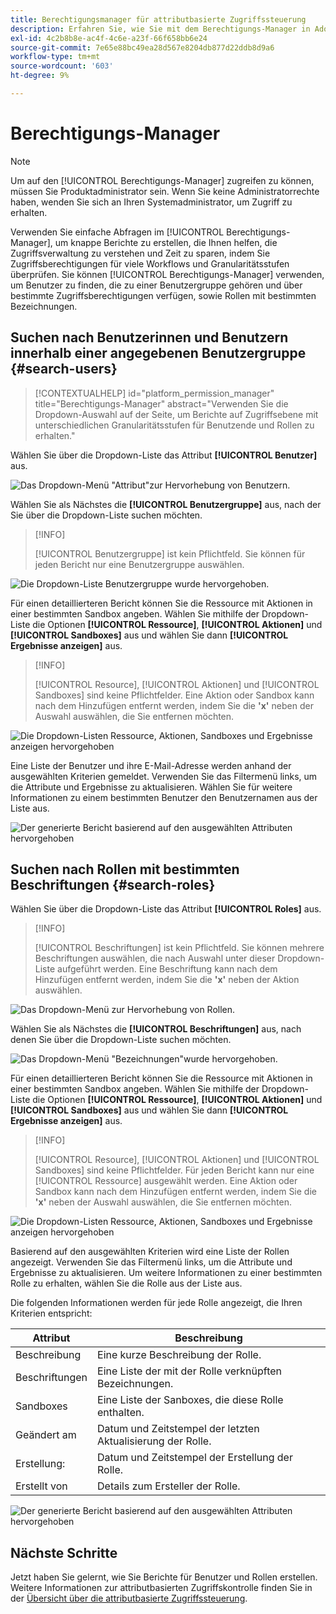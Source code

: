 ```yaml
---
title: Berechtigungsmanager für attributbasierte Zugriffssteuerung
description: Erfahren Sie, wie Sie mit dem Berechtigungs-Manager in Adobe Experience Platform Berichte erstellen und Zugriffsberechtigungen überprüfen können.
exl-id: 4c2b8b8e-ac4f-4c6e-a23f-66f658bb6e24
source-git-commit: 7e65e88bc49ea28d567e8204db877d22ddb8d9a6
workflow-type: tm+mt
source-wordcount: '603'
ht-degree: 9%

---
```


# Berechtigungs-Manager

>[!NOTE]
>
>Um auf den [!UICONTROL Berechtigungs-Manager] zugreifen zu können, müssen Sie Produktadministrator sein. Wenn Sie keine Administratorrechte haben, wenden Sie sich an Ihren Systemadministrator, um Zugriff zu erhalten.

Verwenden Sie einfache Abfragen im [!UICONTROL Berechtigungs-Manager], um knappe Berichte zu erstellen, die Ihnen helfen, die Zugriffsverwaltung zu verstehen und Zeit zu sparen, indem Sie Zugriffsberechtigungen für viele Workflows und Granularitätsstufen überprüfen. Sie können [!UICONTROL Berechtigungs-Manager] verwenden, um Benutzer zu finden, die zu einer Benutzergruppe gehören und über bestimmte Zugriffsberechtigungen verfügen, sowie Rollen mit bestimmten Bezeichnungen.

## Suchen nach Benutzerinnen und Benutzern innerhalb einer angegebenen Benutzergruppe {#search-users}

>[!CONTEXTUALHELP]
>id="platform_permission_manager"
>title="Berechtigungs-Manager"
>abstract="Verwenden Sie die Dropdown-Auswahl auf der Seite, um Berichte auf Zugriffsebene mit unterschiedlichen Granularitätsstufen für Benutzende und Rollen zu erhalten."
<!-- >additional-url="https://experienceleague.adobe.com/docs/experience-platform/access-control/abac/permissions-manager/permissions.html" text="Permission manager" -->

Wählen Sie über die Dropdown-Liste das Attribut **[!UICONTROL Benutzer]** aus.

![Das Dropdown-Menü &quot;Attribut&quot;zur Hervorhebung von Benutzern.](../../images/permission-manager/users-select.png)

Wählen Sie als Nächstes die **[!UICONTROL Benutzergruppe]** aus, nach der Sie über die Dropdown-Liste suchen möchten.

>[!INFO]
>
>[!UICONTROL Benutzergruppe] ist kein Pflichtfeld. Sie können für jeden Bericht nur eine Benutzergruppe auswählen.

![Die Dropdown-Liste Benutzergruppe wurde hervorgehoben.](../../images/permission-manager/user-group-select.png)

Für einen detaillierteren Bericht können Sie die Ressource mit Aktionen in einer bestimmten Sandbox angeben. Wählen Sie mithilfe der Dropdown-Liste die Optionen **[!UICONTROL Ressource]**, **[!UICONTROL Aktionen]** und **[!UICONTROL Sandboxes]** aus und wählen Sie dann **[!UICONTROL Ergebnisse anzeigen]** aus.

>[!INFO]
>
>[!UICONTROL Resource], [!UICONTROL Aktionen] und [!UICONTROL Sandboxes] sind keine Pflichtfelder. Eine Aktion oder Sandbox kann nach dem Hinzufügen entfernt werden, indem Sie die **&#39;x&#39;** neben der Auswahl auswählen, die Sie entfernen möchten.

![Die Dropdown-Listen Ressource, Aktionen, Sandboxes und Ergebnisse anzeigen hervorgehoben](../../images/permission-manager/users-additional-attributes-select.png)

Eine Liste der Benutzer und ihre E-Mail-Adresse werden anhand der ausgewählten Kriterien gemeldet. Verwenden Sie das Filtermenü links, um die Attribute und Ergebnisse zu aktualisieren. Wählen Sie für weitere Informationen zu einem bestimmten Benutzer den Benutzernamen aus der Liste aus.

![Der generierte Bericht basierend auf den ausgewählten Attributen hervorgehoben](../../images/permission-manager/users-report.png)

## Suchen nach Rollen mit bestimmten Beschriftungen {#search-roles}

Wählen Sie über die Dropdown-Liste das Attribut **[!UICONTROL Roles]** aus.

>[!INFO]
>
>[!UICONTROL Beschriftungen] ist kein Pflichtfeld. Sie können mehrere Beschriftungen auswählen, die nach Auswahl unter dieser Dropdown-Liste aufgeführt werden. Eine Beschriftung kann nach dem Hinzufügen entfernt werden, indem Sie die **&#39;x&#39;** neben der Aktion auswählen.

![ Das Dropdown-Menü zur Hervorhebung von Rollen.](../../images/permission-manager/roles-select.png)

Wählen Sie als Nächstes die **[!UICONTROL Beschriftungen]** aus, nach denen Sie über die Dropdown-Liste suchen möchten.

![Das Dropdown-Menü &quot;Bezeichnungen&quot;wurde hervorgehoben.](../../images/permission-manager/roles-labels-select.png)

Für einen detaillierteren Bericht können Sie die Ressource mit Aktionen in einer bestimmten Sandbox angeben. Wählen Sie mithilfe der Dropdown-Liste die Optionen **[!UICONTROL Ressource]**, **[!UICONTROL Aktionen]** und **[!UICONTROL Sandboxes]** aus und wählen Sie dann **[!UICONTROL Ergebnisse anzeigen]** aus.

>[!INFO]
>
>[!UICONTROL Resource], [!UICONTROL Aktionen] und [!UICONTROL Sandboxes] sind keine Pflichtfelder. Für jeden Bericht kann nur eine [!UICONTROL Ressource] ausgewählt werden. Eine Aktion oder Sandbox kann nach dem Hinzufügen entfernt werden, indem Sie die **&#39;x&#39;** neben der Auswahl auswählen, die Sie entfernen möchten.

![Die Dropdown-Listen Ressource, Aktionen, Sandboxes und Ergebnisse anzeigen hervorgehoben](../../images/permission-manager/roles-additional-attributes-select.png)

Basierend auf den ausgewählten Kriterien wird eine Liste der Rollen angezeigt. Verwenden Sie das Filtermenü links, um die Attribute und Ergebnisse zu aktualisieren. Um weitere Informationen zu einer bestimmten Rolle zu erhalten, wählen Sie die Rolle aus der Liste aus.

Die folgenden Informationen werden für jede Rolle angezeigt, die Ihren Kriterien entspricht:

| Attribut | Beschreibung |
| --- | --- |
| Beschreibung | Eine kurze Beschreibung der Rolle. |
| Beschriftungen | Eine Liste der mit der Rolle verknüpften Bezeichnungen. |
| Sandboxes | Eine Liste der Sanboxes, die diese Rolle enthalten. |
| Geändert am | Datum und Zeitstempel der letzten Aktualisierung der Rolle. |
| Erstellung: | Datum und Zeitstempel der Erstellung der Rolle. |
| Erstellt von | Details zum Ersteller der Rolle. |

![Der generierte Bericht basierend auf den ausgewählten Attributen hervorgehoben](../../images/permission-manager/roles-report.png)

## Nächste Schritte

Jetzt haben Sie gelernt, wie Sie Berichte für Benutzer und Rollen erstellen. Weitere Informationen zur attributbasierten Zugriffskontrolle finden Sie in der [Übersicht über die attributbasierte Zugriffssteuerung](../overview.md).
